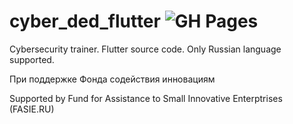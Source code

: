# cyber_ded_flutter ![GH Pages](https://github.com/TepMex/cyber_ded_flutter/actions/workflows/publish.yaml/badge.svg)

Cybersecurity trainer. Flutter source code.
Only Russian language supported.

При поддержке Фонда содействия инновациям

Supported by Fund for Assistance to Small Innovative Enterptrises (FASIE.RU)